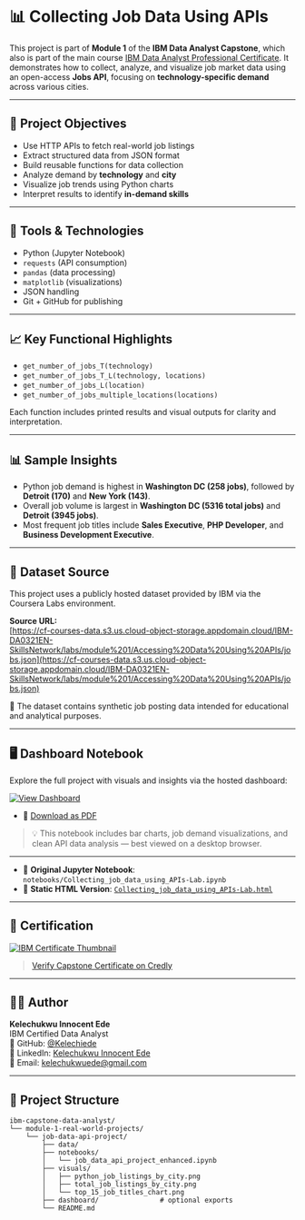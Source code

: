 # 📊 Collecting Job Data Using APIs

This project is part of **Module 1** of the **IBM Data Analyst Capstone**, which also is part of the main course [IBM Data Analyst Professional Certificate](https://www.coursera.org/professional-certificates/ibm-data-analyst). 
It demonstrates how to collect, analyze, and visualize job market data using an open-access **Jobs API**, focusing on **technology-specific demand** across various cities.

---

## 🎯 Project Objectives

- Use HTTP APIs to fetch real-world job listings
- Extract structured data from JSON format
- Build reusable functions for data collection
- Analyze demand by **technology** and **city**
- Visualize job trends using Python charts
- Interpret results to identify **in-demand skills**

---

## 🧪 Tools & Technologies

- Python (Jupyter Notebook)
- `requests` (API consumption)
- `pandas` (data processing)
- `matplotlib` (visualizations)
- JSON handling
- Git + GitHub for publishing

---
## 📈 Key Functional Highlights

- `get_number_of_jobs_T(technology)`
- `get_number_of_jobs_T_L(technology, locations)`
- `get_number_of_jobs_L(location)`
- `get_number_of_jobs_multiple_locations(locations)`

Each function includes printed results and visual outputs for clarity and interpretation.

---

## 📊 Sample Insights

- Python job demand is highest in **Washington DC (258 jobs)**, followed by **Detroit (170)** and **New York (143)**.
- Overall job volume is largest in **Washington DC (5316 total jobs)** and **Detroit (3945 jobs)**.
- Most frequent job titles include **Sales Executive**, **PHP Developer**, and **Business Development Executive**.

---

## 🧩 Dataset Source

This project uses a publicly hosted dataset provided by IBM via the Coursera Labs environment.

**Source URL:**  
[https://cf-courses-data.s3.us.cloud-object-storage.appdomain.cloud/IBM-DA0321EN-SkillsNetwork/labs/module%201/Accessing%20Data%20Using%20APIs/jobs.json](https://cf-courses-data.s3.us.cloud-object-storage.appdomain.cloud/IBM-DA0321EN-SkillsNetwork/labs/module%201/Accessing%20Data%20Using%20APIs/jobs.json)

📌 The dataset contains synthetic job posting data intended for educational and analytical purposes.

---

## 🖥️ Dashboard Notebook

Explore the full project with visuals and insights via the hosted dashboard:

[![View Dashboard](https://img.shields.io/badge/View-Dashboard-blue?style=for-the-badge&logo=plotly)](https://kelechiede.github.io/Project_1_Data-Collection-using-APIs/dashboard/Collecting_job_data_using_APIs-Lab.html)
- 📄 [Download as PDF](dashboard/Collecting_job_data_using_APIs-Lab.pdf)

> 💡 This notebook includes bar charts, job demand visualizations, and clean API data analysis — best viewed on a desktop browser.

---

- 📁 **Original Jupyter Notebook**: `notebooks/Collecting_job_data_using_APIs-Lab.ipynb`
- 📄 **Static HTML Version**: [`Collecting_job_data_using_APIs-Lab.html`](https://kelechiede.github.io/Project_1_Data-Collection-using-APIs/dashboard/Collecting_job_data_using_APIs-Lab.html)

---

## 📜 Certification

[![IBM Certificate Thumbnail](certification/ibm-data-visualization-thumbnail.png)](https://www.coursera.org/account/accomplishments/verify/ARTLBRAPJ68Q)

> [Verify Capstone Certificate on Credly](https://www.credly.com/badges/259d69a8-bd52-47fb-b02e-19947b158dc6/public_url)

---

## 🧑‍💼 Author

**Kelechukwu Innocent Ede**  
IBM Certified Data Analyst  
🔗 GitHub: [@Kelechiede](https://github.com/Kelechiede)  
🔗 LinkedIn: [Kelechukwu Innocent Ede](https://www.linkedin.com/in/kelechukwu-innocent-ede-b448aa134/)  
📧 Email: kelechukwuede@gmail.com

---

## 📂 Project Structure

```plaintext
ibm-capstone-data-analyst/
└── module-1-real-world-projects/
    └── job-data-api-project/
        ├── data/
        ├── notebooks/
        │   └── job_data_api_project_enhanced.ipynb
        ├── visuals/
        │   ├── python_job_listings_by_city.png
        │   ├── total_job_listings_by_city.png
        │   └── top_15_job_titles_chart.png
        ├── dashboard/               # optional exports
        └── README.md


